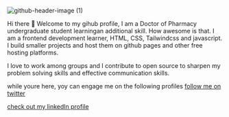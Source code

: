 ![github-header-image (1)](https://user-images.githubusercontent.com/115081269/210286600-f8f152e7-4018-4467-a98c-56f488454919.png)


Hi there 👋
Welcome to my gihub profile, I am a Doctor of Pharmacy undergraduate student learningan additional skill. How awesome is that.
I am a frontend development learner, HTML, CSS, Tailwindcss and javascript. I build smaller projects and host them on github pages and other free hosting platforms.

I love to work among groups and I contribute to open source to sharpen my problem solving skills and effective communication skills.

while youre here, yoy can engage me on the following profiles
[follow me on twitter](https://twitter.com/drabdrahaman_)

[check out my linkedIn profile](https://linkedin.com/drabdrahaman)
